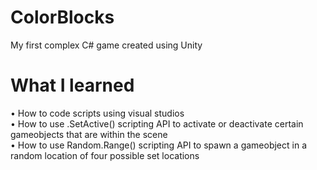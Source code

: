 # ColorBlocks
My first complex C# game created using Unity

<h1>What I learned</h1>
• How to code scripts using visual studios<br>
• How to use .SetActive() scripting API to activate or deactivate certain gameobjects that are within the scene<br>
• How to use Random.Range() scripting API to spawn a gameobject in a random location of four possible set locations

